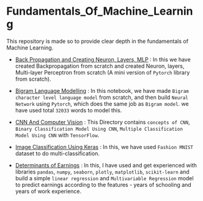 # Fundamentals_Of_Machine_Learning
This repository is made so to provide clear depth in the fundamentals of Machine Learning.

* <a href="https://github.com/RustyGrackle/Fundamentals_Of_Machine_Learning/blob/main/Back_Propagation_and_Creating_Neuron_Layers_MLP.ipynb">Back Propagation and Creating Neuron, Layers, MLP</a> : In this we have created Backpropagation from scratch and created Neuron, layers, Multi-layer Perceptron from scratch (A mini version of `Pytorch` library from scratch).

* <a
href="https://github.com/RustyGrackle/Fundamentals_Of_Machine_Learning/blob/main/BigramLanguageModelling.ipynb">Bigram Language Modelling</a> : In this notebook, we have made `Bigram character level language model` from scratch, and then build `Neural Network` using `Pytorch`, which does the same job as `Bigram model`. we have used total `32033` words to model this.

* <a href="https://github.com/RustyGrackle/Fundamentals_Of_Machine_Learning/tree/main/CNN_ComputerVision">CNN And Computer Vision</a> : This Directory contains `concepts of CNN`, `Binary Classification Model Using CNN`, `Multiple Classification Model Using CNN` with `TensorFlow`.

* <a href= "https://github.com/RustyGrackle/Fundamentals_Of_Machine_Learning/blob/main/Image_Classification_Using_Keras.ipynb">Image Classification Using Keras</a> : In this, we have used `Fashion MNIST` dataset to do multi-classification.

* <a href="https://github.com/RustyGrackle/Fundamentals_Of_Machine_Learning/blob/main/Determinants_of_Earnings.ipynb">Determinants of Earnings</a> : In this, I have used and get experienced with libraries `pandas`, `numpy`, `seaborn`, `plotly`, `matplotlib`, `scikit-learn` and build a simple `linear regression` and `Multivariable Regression` model to predict earnings according to the features - years of schooling and years of work experience.
